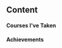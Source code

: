 <!DOCTYPE html>
<html>
  <title>
    <h1>Colby Nicoletti's Website</h1>
  </title>
  <body>
     <h2><strong>Content</strong></h2>
     <h4>Courses I've Taken</h4>
     <h4>Achievements</h4>
  </body>
</html>
    

